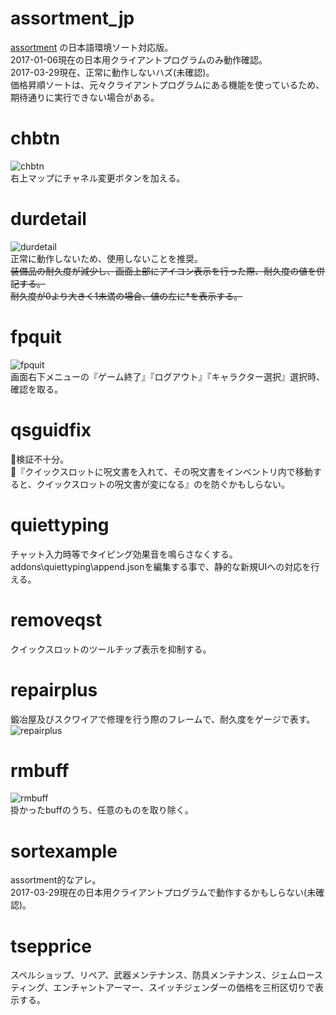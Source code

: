 # assortment_jp
[assortment](https://github.com/axjv/Input-Switcher/tree/master/addons/assortment) の日本語環境ソート対応版。  
2017-01-06現在の日本用クライアントプログラムのみ動作確認。  
2017-03-29現在、正常に動作しないハズ(未確認)。  
価格昇順ソートは、元々クライアントプログラムにある機能を使っているため、期待通りに実行できない場合がある。  

# chbtn
![chbtn](https://github.com/m1yur1/ToS_Addon/wiki/image/chbtn_00.jpg)  
右上マップにチャネル変更ボタンを加える。  

# durdetail
![durdetail](https://github.com/m1yur1/ToS_Addon/wiki/image/durdetail_00.jpg)  
正常に動作しないため、使用しないことを推奨。  
~~装備品の耐久度が減少し、画面上部にアイコン表示を行った際、耐久度の値を併記する。~~  
~~耐久度が0より大きく1未満の場合、値の左に\*を表示する。~~  

# fpquit
![fpquit](https://github.com/m1yur1/ToS_Addon/wiki/image/fpquit_00.jpg)  
画面右下メニューの『ゲーム終了』『ログアウト』『キャラクター選択』選択時、確認を取る。  

# qsguidfix
💩検証不十分。  
💩『クイックスロットに呪文書を入れて、その呪文書をインベントリ内で移動すると、クイックスロットの呪文書が変になる』のを防ぐかもしらない。  

# quiettyping
チャット入力時等でタイピング効果音を鳴らさなくする。  
addons\\quiettyping\\append.jsonを編集する事で、静的な新規UIへの対応を行える。  

# removeqst
クイックスロットのツールチップ表示を抑制する。  

# repairplus
鍛冶屋及びスクワイアで修理を行う際のフレームで、耐久度をゲージで表す。  
![repairplus](https://github.com/m1yur1/ToS_Addon/wiki/image/repairplus_00.gif)

# rmbuff
![rmbuff](https://github.com/m1yur1/ToS_Addon/wiki/image/rmbuff_02.gif)  
掛かったbuffのうち、任意のものを取り除く。  

# sortexample
assortment的なアレ。  
2017-03-29現在の日本用クライアントプログラムで動作するかもしらない(未確認)。  

# tsepprice
スペルショップ、リペア、武器メンテナンス、防具メンテナンス、ジェムロースティング、エンチャントアーマー、スイッチジェンダーの価格を三桁区切りで表示する。  
